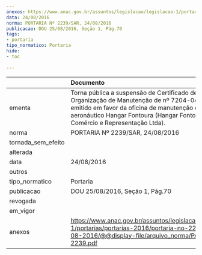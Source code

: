 ```yaml
---
anexos: https://www.anac.gov.br/assuntos/legislacao/legislacao-1/portarias/portarias-2016/portaria-no-2239-sar-24-08-2016/@@display-file/arquivo_norma/PA2016-2239.pdf
data: 24/08/2016
norma: PORTARIA Nº 2239/SAR, 24/08/2016
publicacao: DOU 25/08/2016, Seção 1, Pág.70
tags:
- portaria
tipo_normatico: Portaria
hide: 
- toc 
 
---
```


|                    | Documento                                                                                                                                                                                                                   |
|:-------------------|:----------------------------------------------------------------------------------------------------------------------------------------------------------------------------------------------------------------------------|
| ementa             | Torna pública a suspensão de Certificado de Organização de Manutenção de nº 7204-04/ANAC, emitido em favor da oficina de manutenção de produto aeronáutico Hangar Fontoura (Hangar Fontoura Comércio e Representação Ltda). |
| norma              | PORTARIA Nº 2239/SAR, 24/08/2016                                                                                                                                                                                            |
| tornada_sem_efeito |                                                                                                                                                                                                                             |
| alterada           |                                                                                                                                                                                                                             |
| data               | 24/08/2016                                                                                                                                                                                                                  |
| outros             |                                                                                                                                                                                                                             |
| tipo_normatico     | Portaria                                                                                                                                                                                                                    |
| publicacao         | DOU 25/08/2016, Seção 1, Pág.70                                                                                                                                                                                             |
| revogada           |                                                                                                                                                                                                                             |
| em_vigor           |                                                                                                                                                                                                                             |
| anexos             | https://www.anac.gov.br/assuntos/legislacao/legislacao-1/portarias/portarias-2016/portaria-no-2239-sar-24-08-2016/@@display-file/arquivo_norma/PA2016-2239.pdf                                                              |